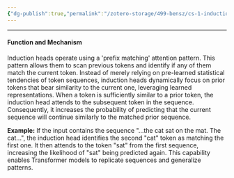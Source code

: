 ```yaml
---
{"dg-publish":true,"permalink":"/zotero-storage/499-bensz/cs-1-induction-heads/","noteIcon":""}
---
```


---
#### Function and Mechanism

Induction heads operate using a 'prefix matching' attention pattern. This pattern allows them to scan previous tokens and identify if any of them match the current token. Instead of merely relying on pre-learned statistical tendencies of token sequences, induction heads dynamically focus on prior tokens that bear similarity to the current one, leveraging learned representations. When a token is sufficiently similar to a prior token, the induction head attends to the subsequent token in the sequence. Consequently, it increases the probability of predicting that the current sequence will continue similarly to the matched prior sequence.

**Example:** If the input contains the sequence "...the cat sat on the mat. The cat...", the induction head identifies the second "cat" token as matching the first one. It then attends to the token "sat" from the first sequence, increasing the likelihood of "sat" being predicted again. This capability enables Transformer models to replicate sequences and generalize patterns.



